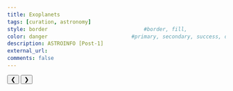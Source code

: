 ```yaml
---
title: Exoplanets
tags: [curation, astronomy]
style: border                               #border, fill, 
color: danger                           #primary, secondary, success, danger, warning, info, light, dark
description: ASTROINFO [Post-1]
external_url:  
comments: false
---
```


<meta name="viewport" content="width=device-width, initial-scale=1">
<style>
.mySlides {display:none;}
</style>
<body>

<div class="container">
  <img class="mySlides" src="../assets/img-volume/post-1/EXOPLANETS-1.png" width="300">
  <img class="mySlides" src="../assets/img-volume/post-1/EXOPLANETS-2.png" width="300">
  <img class="mySlides" src="../assets/img-volume/post-1/EXOPLANETS-3.png" width="300">
  <img class="mySlides" src="../assets/img-volume/post-1/EXOPLANETS-4.png" width="300">
  <img class="mySlides" src="../assets/img-volume/post-1/EXOPLANETS-5.png" width="300">
  <img class="mySlides" src="../assets/img-volume/post-1/EXOPLANETS-6.png" width="300">
  <img class="mySlides" src="../assets/img-volume/post-1/EXOPLANETS-7.png" width="300">
  <img class="mySlides" src="../assets/img-volume/post-1/EXOPLANETS-8.png" width="300">

  <button type="button" class="button" onclick="plusDivs(-1)">&#10094;</button>
  <button type="button" class="button" onclick="plusDivs(1)">&#10095;</button>
</div>

<script>
var slideIndex = 1;
showDivs(slideIndex);

function plusDivs(n) {
  showDivs(slideIndex += n);
}

function showDivs(n) {
  var i;
  var x = document.getElementsByClassName("mySlides");
  if (n > x.length) {slideIndex = 1}
  if (n < 1) {slideIndex = x.length}
  for (i = 0; i < x.length; i++) {
    x[i].style.display = "none";  
  }
  x[slideIndex-1].style.display = "block";  
}
</script>

</body>
